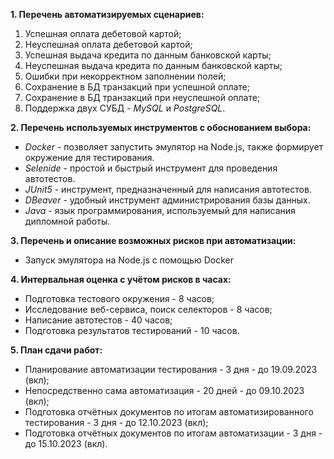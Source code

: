 **1. Перечень автоматизируемых сценариев:**
1) Успешная оплата дебетовой картой; 
2) Неуспешная оплата дебетовой картой; 
3) Успешная выдача кредита по данным банковской карты; 
4) Неуспешная выдача кредита по данным банковской карты; 
5) Ошибки при некорректном заполнении полей; 
6) Сохранение в БД транзакций при успешной оплате; 
7) Сохранение в БД транзакций при неуспешной оплате; 
8) Поддержка двух СУБД - _MySQL_ и _PostgreSQL_. 

**2. Перечень используемых инструментов с обоснованием выбора:**
- _Docker_ - позволяет запустить эмулятор на Node.js, также формирует окружение для тестирования.
- _Selenide_ - простой и быстрый инструмент для проведения автотестов. 
- _JUnit5_ - инструмент, предназначенный для написания автотестов. 
- _DBeaver_ - удобный инструмент администрирования базы данных.
- _Java_ - язык программирования, используемый для написания дипломной работы.

**3. Перечень и описание возможных рисков при автоматизации:**
- Запуск эмулятора на Node.js с помощью Docker

**4. Интервальная оценка с учётом рисков в часах:**
- Подготовка тестового окружения - 8 часов;
- Исследование веб-сервиса, поиск селекторов - 8 часов;
- Написание автотестов - 40 часов;
- Подготовка результатов тестирований - 10 часов.

**5. План сдачи работ:**
- Планирование автоматизации тестирования - 3 дня - до 19.09.2023 (вкл);
- Непосредственно сама автоматизация - 20 дней - до 09.10.2023 (вкл); 
- Подготовка отчётных документов по итогам автоматизированного тестирования - 3 дня - до 12.10.2023 (вкл);
- Подготовка отчётных документов по итогам автоматизации - 3 дня - до 15.10.2023 (вкл).